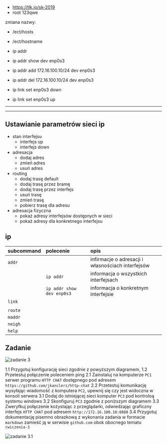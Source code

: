 - https://tlk.io/sk-2019
- root 123qwe

zmiana nazwy:
- /ect/hosts
- /ect/hostname

- ip addr
- ip addr show dev enp0s3

- ip addr add 172.16.100.10/24 dev enp0s3
- ip addr del 172.16.100.10/24 dev enp0s3

- ip link set enp0s3 down
- ip link set enp0s3 up

---
---

Ustawianie parametrów sieci ip
------------------------------

* stan interfejsu
    * interfejs up
    * interfejs down
* adresacja
    * dodaj adres
    * zmień adres
    * usuń adres
* routing
    * dodaj trasę default
    * dodaj trasę przez bramę
    * dodaj trasę przez interfejs
    * usuń trasę
    * zmień trasę
    * pobierz trasę dla adresu
* adresacja fizyczna
    * pokaż adresy interfejsów dostępnych w sieci
    * pokaż adresy dla konkretnego interfejsu
     


ip 
-------------------------
| subcommand    |  polecenie   | opis  |
| ------------- |:-------------| :---------------| 
|   ``addr``    |                               | infirmacje o adresacji i własnościach interfejsów |
|               |   ``ip addr``                 | informacja o wszystkich interfejsach              |
|               |   ``ip addr show dev enp0s3`` | informacja o konkretnym interfejsie               |
|   ``link``    |     |  |
|               |     |   |
|   ``route``   |  | |
|   ``maddr``   |  | |
|   ``neigh``   |  | |
|   ``help``    |  | |

Zadanie
------------

![zadanie 3](cwiczenia3.svg)

1.1 Przygotuj konfigurację sieci zgodnie z powyższym diagramem, 
1.2 Przetestuj połączenie poleceniem ping
2.1 Zainstaluj na komputerze ``PC1`` serwer programu ``HTTP CHAT`` dostępnego pod adresem ``https://github.com/jkanclerz/http-chat``
2.2 Przetestuj komunikację wysyłając wiadomość z komputera ``PC2``, upewnij się czy jest widoczna w konsoli serwera
3.1 Dodaj do istniejącej sieci komputer ``PC3`` pod kontroloą systemu windows
3.2 Skonfiguruj ``PC3`` zgodnie z poniższym diagramem
3.3 Zweryfkuj połączenie kożystając z przeglądarki, odwiedzając graficzny interfejs ``HTTP CHAT`` pod adresem ``http://172.16.100.10:8888``
3.4 Przygotuj dokumentację pisemno obrazkową z wykonania zadania w formacie ``markdown`` zamieść ją w serwisie ``github.com`` obok obocnego tematu ``cwiczenia-3``

![zadanie 3.1](cwiczenia3.1.svg) 
